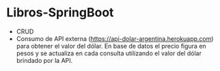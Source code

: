 # Libros-SpringBoot
- CRUD
- Consumo de API externa (https://api-dolar-argentina.herokuapp.com) para obtener el valor del dólar. En base de datos el precio figura en pesos y se actualiza en cada consulta utilizando el valor del dólar brindado por la API.

